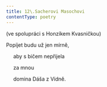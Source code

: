 ```yaml
---
title: 12\.Sacherovi Masochovi
contentType: poetry
---
```


<section>

(ve spolupráci s Honzíkem Kvasničkou)

Popíjet budu už jen mírně,

     aby s bičem nepřijela

     za mnou

     domina Dáša z Vídně.

</section>
